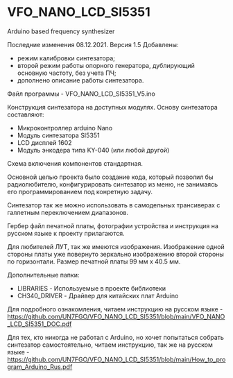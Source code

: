 # VFO_NANO_LCD_SI5351
Arduino based frequency synthesizer

Последние изменения 08.12.2021.
Версия 1.5
Добавлены:
- режим калибровки синтезатора;
- второй режим работы опорного генератора, дублирующий основную частоту, без учета ПЧ;
- дополнено описание работы синтезатора.

Файл программы - VFO_NANO_LCD_SI5351_V5.ino


Конструкция синтезатора на доступных модулях.
Основу синтезатора составляют:
- Микроконтроллер arduino Nano
- Модуль синтезатора SI5351
- LCD дисплей 1602
- Модуль энкодера типа KY-040 (или любой другой)

Схема включения компонентов стандартная. 

Основной целью проекта было создание кода, который позволил бы радиолюбителю, конфигурировать синтезатор из меню, не занимаясь его программированием под конретную задачу.

Синтезатор так же можно использовать в самодельных трансиверах с галлетным переключением диапазонов.

Гербер файл печатной платы, фотографии устройства и инструкция на русском языке к проекту прилагаются.

Для любителей ЛУТ, так же имеются изображения. Изображение одной стороны платы уже повернуто зеркально изображению второй стороны по горизонтали. 
Размер печатной платы 99 мм х 40.5 мм.

Дополнительные папки:
- LIBRARIES - Используемые в проекте библиотеки
- CH340_DRIVER - Драйвер для китайских плат Arduino

Для подробного ознакомления, читаем инструкцию на русском языке - https://github.com/UN7FGO/VFO_NANO_LCD_SI5351/blob/main/VFO_NANO_LCD_SI5351_DOC.pdf

Для тех, кто никогда не работал с Arduino, но хочет попытаться собрать синтезатор самостоятельно, читаем инструкцию, так же на русском языке - https://github.com/UN7FGO/VFO_NANO_LCD_SI5351/blob/main/How_to_program_Arduino_Rus.pdf


